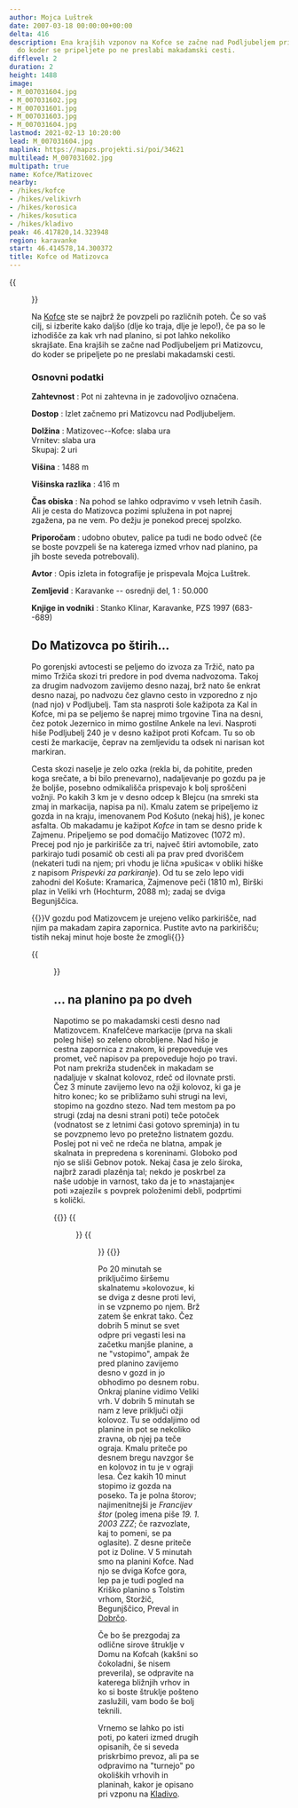 ```yaml
---
author: Mojca Luštrek
date: 2007-03-18 00:00:00+00:00
delta: 416
description: Ena krajših vzponov na Kofce se začne nad Podljubeljem pri Matizovcu,
  do koder se pripeljete po ne preslabi makadamski cesti.
difflevel: 2
duration: 2
height: 1488
image:
- M_007031604.jpg
- M_007031602.jpg
- M_007031601.jpg
- M_007031603.jpg
- M_007031604.jpg
lastmod: 2021-02-13 10:20:00
lead: M_007031604.jpg
maplink: https://mapzs.projekti.si/poi/34621
multilead: M_007031602.jpg
multipath: true
name: Kofce/Matizovec
nearby:
- /hikes/kofce
- /hikes/velikivrh
- /hikes/korosica
- /hikes/kosutica
- /hikes/kladivo
peak: 46.417820,14.323948
region: karavanke
start: 46.414578,14.300372
title: Kofce od Matizovca
---
```

{{<figure src="M_007031604.jpg">}}

Na [Kofce](../) ste se najbrž že povzpeli po različnih poteh. Če so vaš cilj, si izberite kako daljšo (dlje ko traja, dlje je lepo!), če pa so le izhodišče za kak vrh nad planino, si pot lahko nekoliko skrajšate. Ena krajših se začne nad Podljubeljem pri Matizovcu, do koder se pripeljete po ne preslabi makadamski cesti.

### Osnovni podatki

**Zahtevnost**
:   Pot ni zahtevna in je zadovoljivo označena.

**Dostop**
:   Izlet začnemo pri Matizovcu nad Podljubeljem.

**Dolžina**
:   Matizovec--Kofce: slaba ura\
    Vrnitev: slaba ura\
    Skupaj: 2 uri

**Višina**
:   1488 m

**Višinska razlika**
:   416 m

**Čas obiska**
:   Na pohod se lahko odpravimo v vseh letnih časih. Ali je cesta do Matizovca pozimi splužena in pot naprej zgažena, pa ne vem. Po dežju je ponekod precej spolzko.

**Priporočam**
:   udobno obutev, palice pa tudi ne bodo odveč (če se boste povzpeli še na katerega izmed vrhov nad planino, pa jih boste seveda potrebovali).

**Avtor**
:   Opis izleta in fotografije je prispevala Mojca Luštrek.

**Zemljevid**
:   Karavanke -- osrednji del, 1 : 50.000

**Knjige in vodniki**
:   Stanko Klinar, Karavanke, PZS 1997 (683--689)

Do Matizovca po štirih...
--------------------------

Po gorenjski avtocesti se peljemo do izvoza za Tržič, nato pa mimo Tržiča skozi tri predore in pod dvema nadvozoma. Takoj za drugim nadvozom zavijemo desno nazaj, brž nato še enkrat desno nazaj, po nadvozu čez glavno cesto in vzporedno z njo (nad njo) v Podljubelj. Tam sta nasproti šole kažipota za Kal in Kofce, mi pa se peljemo še naprej mimo trgovine Tina na desni, čez potok Jezernico in mimo gostilne Ankele na levi. Nasproti hiše Podljubelj 240 je v desno kažipot proti Kofcam. Tu so ob cesti že markacije, čeprav na zemljevidu ta odsek ni narisan kot markiran.

Cesta skozi naselje je zelo ozka (rekla bi, da pohitite, preden koga srečate, a bi bilo prenevarno), nadaljevanje po gozdu pa je že boljše, posebno odmikališča prispevajo k bolj sproščeni vožnji. Po kakih 3 km je v desno odcep k Blejcu (na smreki sta zmaj in markacija, napisa pa ni). Kmalu zatem se pripeljemo iz gozda in na kraju, imenovanem Pod Košuto (nekaj hiš), je konec asfalta. Ob makadamu je kažipot *Kofce* in tam se desno pride k Zajmenu. Pripeljemo se pod domačijo Matizovec (1072 m). Precej pod njo je parkirišče za tri, največ štiri avtomobile, zato parkirajo tudi posamič ob cesti ali pa prav pred dvoriščem (nekateri tudi na njem; pri vhodu je lična »pušica« v obliki hiške z napisom *Prispevki za parkiranje*). Od tu se zelo lepo vidi zahodni del Košute: Kramarica, Zajmenove peči (1810 m), Birški plaz in Veliki vrh (Hochturm, 2088 m); zadaj se dviga Begunjščica.

{{<note warn>}}V gozdu pod Matizovcem je urejeno veliko parkirišče, nad njim pa makadam zapira zapornica. Pustite avto na parkirišču; tistih nekaj minut hoje boste že zmogli{{</note>}} 

{{<figure src="M_007031602.jpg" caption="Pod Matizovcem">}}

... na planino pa po dveh
--------------------------

Napotimo se po makadamski cesti desno nad Matizovcem. Knafelčeve markacije (prva na skali poleg hiše) so zeleno obrobljene. Nad hišo je cestna zapornica z znakom, ki prepoveduje ves promet, več napisov pa prepoveduje hojo po travi. Pot nam prekriža studenček in makadam se nadaljuje v skalnat kolovoz, rdeč od ilovnate prsti. Čez 3 minute zavijemo levo na ožji kolovoz, ki ga je hitro konec; ko se približamo suhi strugi na levi, stopimo na gozdno stezo. Nad tem mestom pa po strugi (zdaj na desni strani poti) teče potoček (vodnatost se z letnimi časi gotovo spreminja) in tu se povzpnemo levo po pretežno listnatem gozdu. Poslej pot ni več ne rdeča ne blatna, ampak je skalnata in prepredena s koreninami. Globoko pod njo se sliši Gebnov potok. Nekaj časa je zelo široka, najbrž zaradi plazênja tal; nekdo je poskrbel za naše udobje in varnost, tako da je to »nastajanje« poti »zajezil« s povprek položenimi debli, podprtimi s količki.

{{<gallery>}}
{{<figure src="M_007031601.jpg" caption="Začetek poti">}}
{{<figure src="M_007031603.jpg" caption="Francijev štor">}}
{{</gallery>}}

Po 20 minutah se priključimo širšemu skalnatemu »kolovozu«, ki se dviga z desne proti levi, in se vzpnemo po njem. Brž zatem še enkrat tako. Čez dobrih 5 minut se svet odpre pri vegasti lesi na začetku manjše planine, a ne \"vstopimo\", ampak že pred planino zavijemo desno v gozd in jo obhodimo po desnem robu. Onkraj planine vidimo Veliki vrh. V dobrih 5 minutah se nam z leve priključi ožji kolovoz. Tu se oddaljimo od planine in pot se nekoliko zravna, ob njej pa teče ograja. Kmalu priteče po desnem bregu navzgor še en kolovoz in tu je v ograji lesa. Čez kakih 10 minut stopimo iz gozda na poseko. Ta je polna štorov; najimenitnejši je *Francijev štor* (poleg imena piše *19. 1. 2003 ZZZ*; če razvozlate, kaj to pomeni, se pa oglasite). Z desne priteče pot iz Doline. V 5 minutah smo na planini Kofce. Nad njo se dviga Kofce gora, lep pa je tudi pogled na Kriško planino s Tolstim vrhom, Storžič, Begunjščico, Preval in [Dobrčo](../dobrca).

Če bo še prezgodaj za odlične sirove štruklje v Domu na Kofcah (kakšni so čokoladni, še nisem preverila), se odpravite na katerega bližnjih vrhov in ko si boste štruklje pošteno zaslužili, vam bodo še bolj teknili.

Vrnemo se lahko po isti poti, po kateri izmed drugih opisanih, če si seveda priskrbimo prevoz, ali pa se odpravimo na \"turnejo\" po okoliških vrhovih in planinah, kakor je opisano pri vzponu na [Kladivo](../kladivo).
